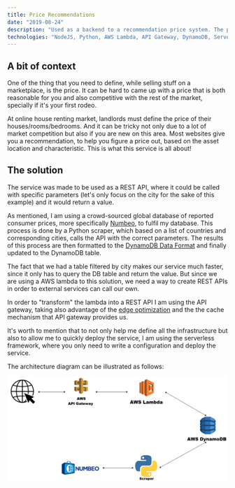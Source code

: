 ```yaml
---
title: Price Recommendations
date: "2019-08-24"
description: "Used as a backend to a recommendation price system. The project is based on an NodeJS AWS lambda which receives parameters and returns a price value. This price is updated multiple times a year using a python scraper that fetch information from a crowd-sourced global database of reported consumer prices, and then has some business logic on top of those results. The final results are then store on a DyanmoDB table and serve has response for the API."
technologies: "NodeJS, Python, AWS Lambda, API Gateway, DynamoDB, Serverless"
---
```


## A bit of context

One of the thing that you need to define, while selling stuff on a marketplace, is the price. It can be hard to came up with a price that is both reasonable for you and also competitive with the rest of the market, specially if it's your first rodeo.

At online house renting market, landlords must define the price of their houses/rooms/bedrooms. And it can be tricky not only due to a lot of market competition but also if you are new on this area. Most websites give you a recommendation, to help you figure a price out, based on the asset location and characteristic. This is what this service is all about!

## The solution

The service was made to be used as a REST API, where it could be called with specific parameters (let's only focus on the city for the sake of this example) and it would return a value.

As mentioned, I am using a crowd-sourced global database of reported consumer prices, more specifically [Numbeo](https://www.numbeo.com/common/api.jsp), to fulfil my database. This process is done by a Python scraper, which based on a list of countries and corresponding cities, calls the API with the correct parameters. The results of this process are then formatted to the [DynamoDB Data Format](https://docs.aws.amazon.com/amazondynamodb/latest/developerguide/AppendixSampleTables.html) and finally updated to the DynamoDB table.

The fact that we had a table filtered by city makes our service much faster, since it only has to query the DB table and return the value. But since we are using a AWS lambda to this solution, we need a way to create REST APIs in order to external services can call our own.

In order to "transform" the lambda into a REST API I am using the API gateway, taking also advantage of the [edge optimization](https://docs.aws.amazon.com/apigateway/latest/developerguide/api-gateway-api-endpoint-types.html) and the the cache mechanism that API gateway provides us.

It's worth to mention that to not only help me define all the infrastructure but also to allow me to quickly deploy the service, I am using the serverless framework, where you only need to write a configuration and deploy the service.

The architecture diagram can be illustrated as follows:


![Architecture](./architecture.png)

